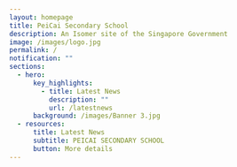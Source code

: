 ```yaml
---
layout: homepage
title: PeiCai Secondary School
description: An Isomer site of the Singapore Government
image: /images/logo.jpg
permalink: /
notification: ""
sections:
  - hero:
      key_highlights:
        - title: Latest News
          description: ""
          url: /latestnews
      background: /images/Banner 3.jpg
  - resources:
      title: Latest News
      subtitle: PEICAI SECONDARY SCHOOL
      button: More details
---
```

